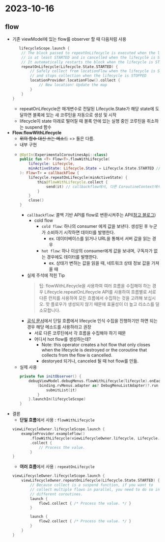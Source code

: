 # 2023-10-16

## flow
- 기존 viewModel에 있는 flow를 observer 할 때 다음처럼 사용
    ```kotlin
       lifecycleScope.launch {
        // The block passed to repeatOnLifecycle is executed when the lifecycle
        // is at least STARTED and is cancelled when the lifecycle is STOPPED.
        // It automatically restarts the block when the lifecycle is STARTED again.
        repeatOnLifecycle(Lifecycle.State.STARTED) {
            // Safely collect from locationFlow when the lifecycle is STARTED
            // and stops collection when the lifecycle is STOPPED
            locationProvider.locationFlow().collect {
                // New location! Update the map
            }
        }
    }
    ```
  - repeatOnLifecycle은 매개변수로 전달된 Lifecycle.State가 해당 state에 도달하면 블록에 있는 새 코루틴을 자동으로 생성 및 시작
  - lifecycle이 state 아래로 떨어질 때 블록 안에 있는 실행 중인 코루틴을 취소하는 suspend 함수
- **Flow.flowWithLifecycle**
  - ~~위의 함수 대신 쓰는 메소드~~ => 둘은 다름.
  - 내부 구현
  - ```kotlin
    @OptIn(ExperimentalCoroutinesApi::class)
    public fun <T> Flow<T>.flowWithLifecycle(
        lifecycle: Lifecycle,
        minActiveState: Lifecycle.State = Lifecycle.State.STARTED // 넘기지 않으면 자동 STARTED
    ): Flow<T> = callbackFlow {
        lifecycle.repeatOnLifecycle(minActiveState) {
            this@flowWithLifecycle.collect {
                send(it) // callbackflow에서, 다른 CoroutineContext에서 값을 방출하는 방법
            }
        }
        close()
    }
    ```
    - `callbackflow`: 콜백 기반 API를 flow로 변환시켜주는 API([참고 블로그](https://ji9310.medium.com/kotlin-flows-%EB%B2%88%EC%97%AD-1-d447dfea9c1a))
      - cold flow
        - `cold flow`: 하나의 consumer 에게 값을 보낸다. 생성된 후 누군가 소비하기 시작하면 데이터를 발행한다.
          - ex. 데이터베이스를 읽거나 URL을 통해서 서버 값을 읽는 경우
        - `hot flow`: 하나 이상의 consumer에게 값을 보내며, 구독자가 없는 경우에도 데이터를 발행한다.
          - ex. 상태가 변하는 값을 읽을 때, 네트워크 상태 정보 값을 가져올 때
    - 실제 주석에 적힌 Tip
      > 팁: flowWithLifecycle을 사용하여 여러 흐름을 수집해야 하는 경우 Lifecycle.repeatOnLifecycle API를 사용하여 흐름별로 서로 다른 런치를 사용하여 모든 흐름에서 수집하는 것을 고려해 보십시오. 핫 플로우가 생성되지 않기 때문에 효율성이 더 높고 리소스를 덜 소모합니다.
    - [공식 문서](https://developer.android.com/topic/libraries/architecture/coroutines?hl=ko#lifecycle-aware)에서 단일 흐름에서 lifecycle 인식 수집을 진행하기만 하면 되는 경우 해당 메소드를 사용하라고 권장
      - 서로 다른 코루틴에서 각 흐름을 수집해야 하기 때문
      - 어디서 hot flow를 생성하는데?
          - Note: this operator creates a hot flow that only closes when the lifecycle is destroyed or the coroutine that collects from the flow is cancelled.
          - destoryed 되거나, canceled 될 때 hot flow를 만듦.  
  - 실제 사용
    ```kotlin
    private fun initObserver() {
        debugViewModel.debugMenus.flowWithLifecycle(lifecycle).onEach {
            (binding.rvMenus.adapter as? DebugMenuListAdapter)?.run {
                submitList(it)
            }
        }.launchIn(lifecycleScope)
    }
    ```
- 결론
  - **단일 흐름**에서 사용 : `flowWithLifecycle`
  ```kotlin
  viewLifecycleOwner.lifecycleScope.launch {
      exampleProvider.exampleFlow()
          .flowWithLifecycle(viewLifecycleOwner.lifecycle, Lifecycle.State.STARTED)
          .collect {
              // Process the value.
          }
  }
  ```
  - **여러 흐름**에서 사용 : `repeatOnLifecycle`
  ```kotlin
  viewLifecycleOwner.lifecycleScope.launch {
      viewLifecycleOwner.repeatOnLifecycle(Lifecycle.State.STARTED) {
          // Because collect is a suspend function, if you want to
          // collect multiple flows in parallel, you need to do so in
          // different coroutines.
          launch {
              flow1.collect { /* Process the value. */ }
          }
  
          launch {
              flow2.collect { /* Process the value. */ }
          }
      }
  }
  ```

    
